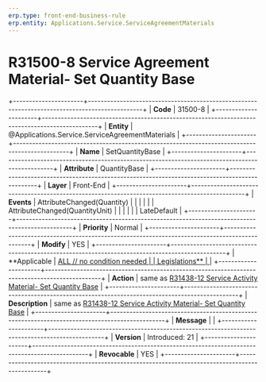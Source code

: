 ```yaml
---
erp.type: front-end-business-rule
erp.entity: Applications.Service.ServiceAgreementMaterials
---
```


# R31500-8 Service Agreement Material- Set Quantity Base
+----------------------+-----------------------------------------------------------------------------------------------+
| **Code**             | 31500-8                                                                                       |
+----------------------+-----------------------------------------------------------------------------------------------+
| **Entity**           | @Applications.Service.ServiceAgreementMaterials                                                                      |
+----------------------+-----------------------------------------------------------------------------------------------+
| **Name**             | SetQuantityBase                                                                               |
+----------------------+-----------------------------------------------------------------------------------------------+
| **Attribute**        | QuantityBase                                                                                  |
+----------------------+-----------------------------------------------------------------------------------------------+
| **Layer**            | Front-End                                                                                     |
+----------------------+-----------------------------------------------------------------------------------------------+
| **Events**           | AttributeChanged(Quantity)                                                                    |
|                      |                                                                                               |
|                      | AttributeChanged(QuantityUnit)                                                                |
|                      |                                                                                               |
|                      | LateDefault                                                                                   |
+----------------------+-----------------------------------------------------------------------------------------------+
| **Priority**         | Normal                                                                                        |
+----------------------+-----------------------------------------------------------------------------------------------+
| **Modify**           | YES                                                                                           |
+----------------------+-----------------------------------------------------------------------------------------------+
| **Applicable         | [ALL // no condition needed                                                                   |
| Legislations**       | ](https://confluence.erp.net/display/techdoc/Country+Specific+Functionality)                  |
+----------------------+-----------------------------------------------------------------------------------------------+
| **Action**           | same as [R31438-12 Service Activity Material- Set Quantity Base](R31438-12.md)                |
+----------------------+-----------------------------------------------------------------------------------------------+
| **Description**      | same as [R31438-12 Service Activity Material- Set Quantity Base](R31438-12.md)                |
+----------------------+-----------------------------------------------------------------------------------------------+
| **Message**          |                                                                                               |
+----------------------+-----------------------------------------------------------------------------------------------+
| **Version**          | Introduced: 21                                                                                |
+----------------------+-----------------------------------------------------------------------------------------------+
| **Revocable**        | YES                                                                                           |
+----------------------+-----------------------------------------------------------------------------------------------+

  

  

  
